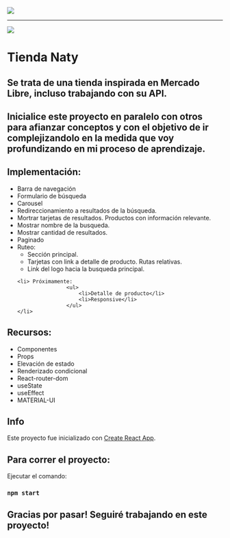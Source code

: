 <img src="https://user-images.githubusercontent.com/84355672/164041573-b84fac4c-4fcf-4342-9166-3eaec174d5f9.png" whidth = "100%">

----------------------------------------------------------------------------------------------------------------------------------------------------

<img src="https://user-images.githubusercontent.com/84355672/164042161-5abb773c-f392-4735-8d7a-ce00dd2bf305.png" whidth = "100%">

# Tienda Naty

## Se trata de una tienda inspirada en Mercado Libre, incluso trabajando con su API. 

## Inicialice este proyecto en paralelo con otros para afianzar conceptos y con el objetivo de ir complejizandolo en la medida que voy profundizando en mi proceso de aprendizaje. 

## Implementación:
<ul>
    <li> Barra de navegación</li>
    <li> Formulario de búsqueda</li>
    <li>Carousel</li>
    <li> Redireccionamiento a resultados de la búsqueda.</li>
    <li> Mortrar tarjetas de resultados. Productos con información relevante. </li>
    <li> Mostrar nombre de la busqueda. </li>
    <li> Mostrar cantidad de resultados. </li>
    <li> Paginado </li>
    <li> Ruteo: 
                    <ul>
                        <li>Sección principal.</li>
                        <li>Tarjetas con link a detalle de producto. Rutas relativas.</li>
                        <li>Link del logo hacia la busqueda principal.</li>
                    </ul>
    </li>

    <li> Próximamente: 
                    <ul>
                        <li>Detalle de producto</li>
                        <li>Responsive</li>
                    </ul>
    </li>
</ul>


## Recursos:
 <ul>
    <li>Componentes</li>
    <li>Props</li>
    <li>Elevación de estado</li>
    <li>Renderizado condicional</li>
    <li>React-router-dom</li>
    <li>useState</li>
    <li>useEffect</li>
    <li>MATERIAL-UI</li>
</ul>

## Info

Este proyecto fue inicializado con [Create React App](https://github.com/facebook/create-react-app).

## Para correr el proyecto:

Ejecutar el comando:

### `npm start`

## Gracias por pasar! Seguiré trabajando en este proyecto!
